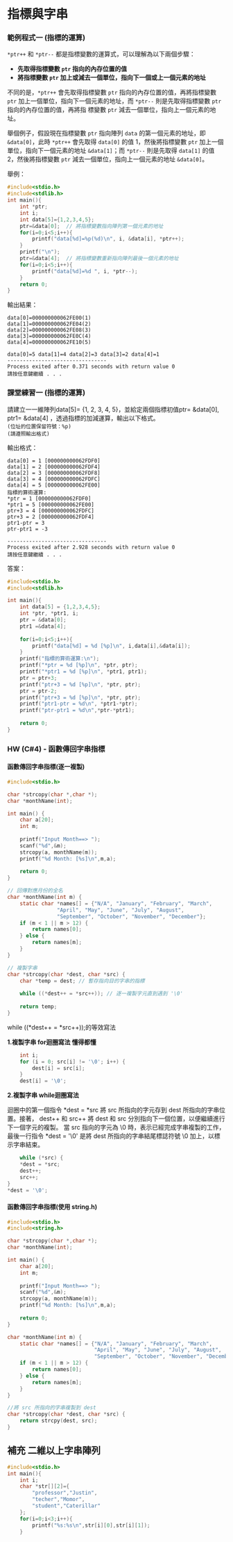 # 指標與字串


### 範例程式一 (指標的運算)

`*ptr++` 和 `*ptr--` 都是指標變數的運算式，可以理解為以下兩個步驟：  

+ **先取得指標變數 `ptr` 指向的內存位置的值**		
+ **將指標變數 `ptr` 加上或減去一個單位，指向下一個或上一個元素的地址**
	
不同的是，`*ptr++` 會先取得指標變數 `ptr` 指向的內存位置的值，再將指標變數 `ptr` 加上一個單位，指向下一個元素的地址，而 `*ptr--` 則是先取得指標變數 `ptr` 指向的內存位置的值，再將指  標變數 `ptr` 減去一個單位，指向上一個元素的地址。		
		
舉個例子，假設現在指標變數 `ptr` 指向陣列 `data` 的第一個元素的地址，即 `&data[0]`，此時 `*ptr++` 會先取得 `data[0]` 的值 1，然後將指標變數 `ptr` 加上一個單位，指向下一個元素的地址   `&data[1]`；而 `*ptr--` 則是先取得 `data[1]` 的值 2，然後將指標變數 `ptr` 減去一個單位，指向上一個元素的地址 `&data[0]`。		

  舉例：
```c
#include<stdio.h>
#include<stdlib.h>
int main(){
	int *ptr;
	int i;
	int data[5]={1,2,3,4,5};
	ptr=&data[0];  // 將指標變數指向陣列第一個元素的地址 
	for(i=0;i<5;i++){
		printf("data[%d]=%p(%d)\n", i, &data[i], *ptr++);
	}
	printf("\n");
	ptr=&data[4];  // 將指標變數重新指向陣列最後一個元素的地址 
	for(i=0;i<5;i++){
		printf("data[%d]=%d ", i, *ptr--);
	}
	return 0;
}
```
輸出結果：
```
data[0]=000000000062FE00(1)
data[1]=000000000062FE04(2)
data[2]=000000000062FE08(3)
data[3]=000000000062FE0C(4)
data[4]=000000000062FE10(5)

data[0]=5 data[1]=4 data[2]=3 data[3]=2 data[4]=1
--------------------------------
Process exited after 0.371 seconds with return value 0
請按任意鍵繼續 . . .
```
### 課堂練習一 (指標的運算)
請建立一一維陣列data[5]= {1, 2, 3, 4, 5}，並給定兩個指標初值ptr= &data[0], ptr1= &data[4] ，透過指標的加減運算，輸出以下格式。		  
`(位址的位置保留符號：%p)`  		
`(請遵照輸出格式)`

輸出格式：
```
data[0] = 1 [000000000062FDF0]
data[1] = 2 [000000000062FDF4]
data[2] = 3 [000000000062FDF8]
data[3] = 4 [000000000062FDFC]
data[4] = 5 [000000000062FE00]
指標的算術運算:
*ptr = 1 [000000000062FDF0]
*ptr1 = 5 [000000000062FE00]
ptr+3 = 4 [000000000062FDFC]
ptr+3 = 2 [000000000062FDF4]
ptr1-ptr = 3
ptr-ptr1 = -3

--------------------------------
Process exited after 2.928 seconds with return value 0
請按任意鍵繼續 . . .
```
答案：
```c
#include<stdio.h>
#include<stdlib.h>

int main(){
	int data[5] = {1,2,3,4,5};
	int *ptr, *ptr1, i;
	ptr = &data[0];
	ptr1 =&data[4];
	
	for(i=0;i<5;i++){
		printf("data[%d] = %d [%p]\n", i,data[i],&data[i]);
	}
	printf("指標的算術運算:\n");
	printf("*ptr = %d [%p]\n", *ptr, ptr);
	printf("*ptr1 = %d [%p]\n", *ptr1, ptr1);
	ptr = ptr+3;
	printf("ptr+3 = %d [%p]\n", *ptr, ptr);
	ptr = ptr-2;
	printf("ptr+3 = %d [%p]\n", *ptr, ptr);
	printf("ptr1-ptr = %d\n", *ptr1-*ptr);
	printf("ptr-ptr1 = %d\n",*ptr-*ptr1);
	
	return 0;
} 
```
### HW (C#4) - 函數傳回字串指標

#### 函數傳回字串指標(逐一複製)
```C
#include<stdio.h>

char *strcopy(char *,char *);
char *monthName(int);

int main() {
    char a[20];
    int m;
    
    printf("Input Month==> ");
    scanf("%d",&m);
    strcopy(a, monthName(m));
    printf("%d Month: [%s]\n",m,a);
    
    return 0;
}

// 回傳對應月份的全名
char *monthName(int m) {
    static char *names[] = {"N/A", "January", "February", "March",
				"April", "May", "June", "July", "August",
				"September", "October", "November", "December"};
    if (m < 1 || m > 12) {
        return names[0];
    } else {
        return names[m];
    }
}

// 複製字串
char *strcopy(char *dest, char *src) {
    char *temp = dest; // 暫存指向目的字串的指標
    
    while ((*dest++ = *src++)); // 逐一複製字元直到遇到 '\0'
    
    return temp;
}
```
while ((*dest++ = *src++));的等效寫法

**1.複製字串 for迴圈寫法 懂得都懂**		
```C
    int i;
    for (i = 0; src[i] != '\0'; i++) {
        dest[i] = src[i];
    }
    dest[i] = '\0';
```
**2.複製字串 while迴圈寫法**
		
迴圈中的第一個指令 *dest = *src 將 src 所指向的字元存到 dest 所指向的字串位置。接著， dest++ 和 src++ 將 dest 和 src 分別指向下一個位置，以便繼續進行下一個字元的複製。
當 src 指向的字元為 \0 時，表示已經完成字串複製的工作，最後一行指令 *dest = '\0' 是將 dest 所指向的字串結尾標誌符號 \0 加上，以標示字串結束。
```C
    while (*src) {
    *dest = *src;
    dest++;
    src++;
}
*dest = '\0';
```

#### 函數傳回字串指標(使用 string.h)
```C
#include<stdio.h>
#include<string.h>

char *strcopy(char *,char *);
char *monthName(int);

int main() {
    char a[20];
    int m;
    
    printf("Input Month==> ");
    scanf("%d",&m);
    strcopy(a, monthName(m));
    printf("%d Month: [%s]\n",m,a);
    
    return 0;
}

char *monthName(int m) {
    static char *names[] = {"N/A", "January", "February", "March",
							"April", "May", "June", "July", "August",
						    "September", "October", "November", "December"};
    if (m < 1 || m > 12) {
        return names[0];
    } else {
        return names[m];
    }
}

//將 src 所指向的字串複製到 dest 
char *strcopy(char *dest, char *src) {
    return strcpy(dest, src); 
}
```
## 補充 二維以上字串陣列
```C
#include<stdio.h>
int main(){
	int i;
	char *str[][2]={
		"professor","Justin",
		"techer","Momor",
		"student","Caterillar"
	};
	for(i=0;i<3;i++){
		printf("%s:%s\n",str[i][0],str[i][1]);
	}
```
